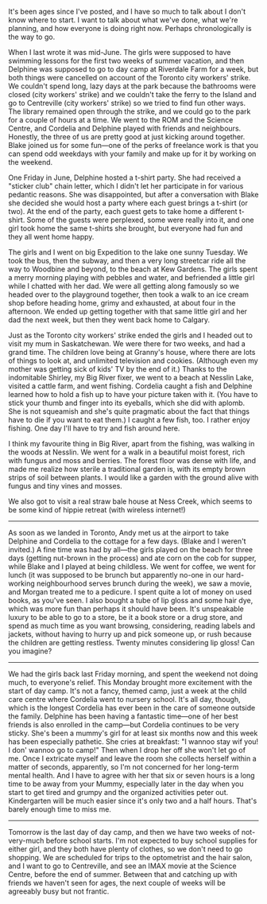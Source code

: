 <!--
.. title: Catching Up At the End of Summer
.. date: 2009-08-20 22:01:07
.. author: Amy Brown
-->

It's been ages since I've posted, and I have so much to
talk about I don't know where to start. I want to talk about
what we've done, what we're planning, and how everyone is
doing right now. Perhaps chronologically is the way to go.

When I last wrote it was mid-June. The girls were supposed
to have swimming lessons for the first two weeks of summer
vacation, and then Delphine was supposed to go to day camp
at Riverdale Farm for a week, but both things were cancelled
on account of the Toronto city workers' strike. We couldn't
spend long, lazy days at the park because the bathrooms were
closed (city workers' strike) and we couldn't take the
ferry to the Island and go to Centreville (city workers' strike)
so we tried to find fun other ways. The library remained
open through the strike, and we could go to the park for a
couple of hours at a time. We went to the ROM and the Science
Centre, and Cordelia and Delphine played with friends and neighbours.
Honestly, the three of us are pretty good at just kicking around
together. Blake joined us for some fun&mdash;one of the
perks of freelance work is that you can spend odd weekdays with
your family and make up for it by working on the weekend.

One Friday in June, Delphine hosted a t-shirt party.
She had received a "sticker club" chain letter, which
I didn't let her participate in for various pedantic reasons.
She was disappointed, but after a conversation with Blake
she decided she would host a party where each guest brings
a t-shirt (or two). At the end of the party, each guest
gets to take home a different t-shirt. Some of the guests
were perplexed, some were really into it, and one girl took
home the same t-shirts she brought, but everyone had fun 
and they all went home happy.

The girls and I went on big Expedition to the lake one sunny
Tuesday. We took the bus, then the subway, and then a very
long streetcar ride all the way to Woodbine and beyond, to
the beach at Kew Gardens. The girls spent a merry morning
playing with pebbles and water, and befriended a little girl
while I chatted with her dad.  We were all getting along
famously so we headed over to the playground together, then
took a walk to an ice cream shop before heading home, grimy
and exhausted, at about four in the afternoon. We ended up
getting together with that same little girl and her dad the next
week, but then they went back home to Calgary.

Just as the Toronto city workers' strike ended the girls and
I headed out to visit my mum in Saskatchewan. We were there
for two weeks, and had a grand time. The children love being
at Granny's house, where there are lots of things to look 
at, and unlimited television and cookies. (Although even my
mother was getting sick of kids' TV by the end of it.)
Thanks to the indomitable Shirley, my Big River fixer, we
went to a beach at Nesslin Lake, visited a cattle farm,
and went fishing. Cordelia caught a fish and Delphine learned
how to hold a fish up to have your picture taken with it. (You
have to stick your thumb and finger into its eyeballs, which
she did with aplomb. She is not squeamish and she's quite 
pragmatic about the fact that things have to die if you want
to eat them.) I caught a few fish, too. I rather enjoy
fishing. One day I'll have to try and fish around here.

I think my favourite thing in Big River, apart from the fishing,
was walking in the woods at Nesslin. We went for a walk in a
beautiful moist forest, rich with fungus and moss and berries.
The forest floor was dense with life, and made me realize how
sterile a traditional garden is, with its empty brown strips of 
soil between plants. I would like a garden with the ground alive
with fungus and tiny vines and mosses.

We also got to visit a real straw bale house at Ness Creek, which
seems to be some kind of hippie retreat (with wireless internet!)

***

As soon as we landed in Toronto, Andy met us at the airport
to take Delphine and Cordelia to the cottage for a 
few days. (Blake and I weren't invited.) A fine time was had by
all&mdash;the girls played on the beach for three days (getting
nut-brown in the process) and ate corn on the cob for supper,
while Blake and I played at being childless. We went for coffee,
we went for lunch (it was supposed to be brunch but apparently
no-one in our hard-working neighbourhood serves brunch during the
week), we saw a movie, and Morgan treated me to a pedicure. I
spent quite a lot of money on used books, as you've seen. I also
bought a tube of lip gloss and some hair dye, which was more
fun than perhaps it should have been.  It's unspeakable luxury to 
be able to go to a store, be it a book store or a drug store,
and spend as much time as you want browsing, considering, reading
labels and jackets, without having to hurry up and pick someone
up, or rush because the children are getting restless.  Twenty
minutes considering lip gloss! Can you imagine?

***

We had the girls back last Friday morning, and spent the weekend
not doing much, to everyone's relief. This Monday
brought more excitement with the start of day camp. It's not
a fancy, themed camp, just a week at the child care centre
where Cordelia went to nursery school. It's all day,
though, which is the longest Cordelia has ever been in the
care of someone outside the family. Delphine has been having
a fantastic time&mdash;one of her best friends is also enrolled
in the camp&mdash;but Cordelia continues to be very sticky. She's
been a mummy's girl for at least six months now and this week
has been especially pathetic. She cries at breakfast: "I wannoo
stay wif you! I don' wannoo go to camp!" Then when I drop her
off she won't let go of me. Once I extricate myself and leave
the room she collects herself within a matter of seconds, 
apparently, so I'm not concerned for her long-term mental health.
And I have to agree with her that six or seven hours is a long
time to be away from your Mummy, especially later in the day
when you start to get tired and grumpy and the organized activities
peter out. Kindergarten will be much
easier since it's only two and a half hours. That's barely enough
time to miss me.

***

Tomorrow is the last day of day camp, and then we have two weeks
of not-very-much before school starts. I'm not expected to buy
school supplies for either girl, and they both have plenty of
clothes, so we don't need to go shopping. We are scheduled for 
trips to the optometrist and the hair salon, and I want to go
to Centreville, and see an IMAX movie at the Science Centre, before
the end of summer. Between that and catching up with friends
we haven't seen for ages, the next couple of weeks will be agreeably
busy but not frantic.



